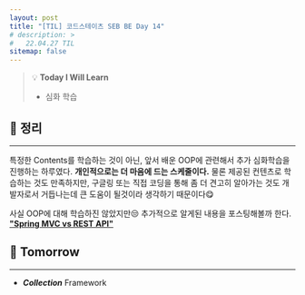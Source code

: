 ```yaml
---
layout: post
title: "[TIL] 코드스테이츠 SEB BE Day 14"
# description: >
#   22.04.27 TIL
sitemap: false
---
```

> 💡 **Today I Will Learn**
>
> * 심화 학습

## 📌 정리
***

특정한 Contents를 학습하는 것이 아닌, 앞서 배운 OOP에 관련해서 추가 심화학습을 진행하는 하루였다. **개인적으로는 더 마음에 드는 스케줄이다.** 물론 제공된 컨텐츠로 학습하는 것도 만족하지만, 구글링 또는 직접 코딩을 통해 좀 더 견고히 알아가는 것도 개발자로서 거듭나는데 큰 도움이 될것이라 생각하기 때문이다😋

사실 OOP에 대해 학습하진 않았지만😒 추가적으로 알게된 내용을 포스팅해볼까 한다.  
[**"Spring MVC vs REST API"**](/2022-05-16-MVC-vs-REST-API)
 
## 🎯 Tomorrow
***

* ***Collection*** Framework